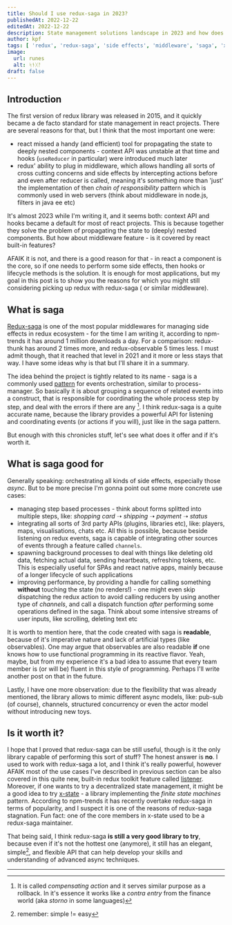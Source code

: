 ```yaml
---
title: Should I use redux-saga in 2023?
publishedAt: 2022-12-22
editedAt: 2022-12-22
description: State management solutions landscape in 2023 and how does it affect adoption of redux and redux-saga in particular
author: kpf
tags: [ 'redux', 'redux-saga', 'side effects', 'middleware', 'saga', 'x-state' ]
image:
  url: runes
  alt: ᛋᚬᚷᚨ
draft: false
---
```


## Introduction

The first version of redux library was released in 2015, and it quickly became a de facto standard for state management in react projects. There are several
reasons for that, but I think that the most important one were:

- react missed a handy (and efficient) tool for propagating the state to deeply nested components - context API was unstable at that time and
  hooks (`useReducer` in particular) were introduced much later
- redux' ability to plug in middleware, which allows handling all sorts of cross cutting concerns and side effects by intercepting actions before and even after
  reducer is called, meaning it's something more than 'just' the implementation of then _chain of responsibility_ pattern which is commonly used in web
  servers (think about middleware in node.js, filters in java ee etc)

It's almost 2023 while I'm writing it, and it seems both: context API and hooks became a default for most of react projects. This is because together they solve
the problem of propagating the state to (deeply) nested components. But how about middleware feature - is it covered by react built-in features?

AFAIK it is not, and there is a good reason for that - in react a component is the core, so if one needs to perform some side effects, then hooks or lifecycle
methods is the solution.
It is enough for most applications, but my goal in this post is to show you the reasons for which you might still considering picking up redux with redux-saga (
or similar middleware).

## What is saga

[Redux-saga](https://redux-saga.js.org/) is one of the most popular middlewares for managing side effects in redux ecosystem - for the time I am writing it,
according to npm-trends it has around 1 million downloads a day. For a comparison: redux-thunk has around 2 times more, and redux-observable 5 times less. I
must admit though, that it reached that level in 2021 and it more or less stays that way. I have some ideas why is that but I'll share it in a summary.

The idea behind the project is tightly related to its name - saga is a commonly used [pattern](https://www.cs.cornell.edu/andru/cs711/2002fa/reading/sagas.pdf)
for events orchestration, similar to process-manager. So basically it is about grouping a sequence of related events into a construct, that is responsible for
coordinating the whole process step by step, and deal with the errors if there are any [^1].
I think redux-saga is a quite accurate name, because the library provides a powerful API for listening and coordinating events (or actions if you will), just
like in the saga pattern.

But enough with this chronicles stuff, let's see what does it offer and if it's worth it.

## What is saga good for

Generally speaking: orchestrating all kinds of side effects, especially those _async_. But to be more precise I'm gonna point out some more concrete use cases:

- managing step based processes - think about forms splitted into multiple steps, like: _shopping card_ ➝ _shipping_ ➝ _payment_ ➝ _status_
- integrating all sorts of 3rd party APIs (plugins, libraries etc), like: players, maps, visualisations, chats etc. All this is possible, because beside
  listening on redux events, saga is capable of integrating other sources of events through a feature called `channels`.
- spawning background processes to deal with things like deleting old data, fetching actual data, sending heartbeats, refreshing tokens, etc. This is especially
  useful for SPAs and react native apps, mainly because of a longer lifecycle of such applications
- improving performance, by providing a handle for calling something **without** touching the state (no renders!) - one might even skip dispatching the redux
  action to avoid calling reducers by using another type of _channels_, and call a dispatch function _after_ performing some operations defined in the saga.
  Think about some intensive streams of user inputs, like scrolling, deleting text etc

It is worth to mention here, that the code created with saga is **readable**, because of it's imperative nature and lack of artificial types (like observables).
One may argue that observables are also readable **if** one knows how to use functional programming in its reactive flavor. Yeah, maybe, but from my experience
it's a bad idea to assume that every team member is (or will be) fluent in this style of programming. Perhaps I'll write another post on that in the future.

Lastly, I have one more observation: due to the flexibility that was already mentioned, the library allows to mimic different async models, like: pub-sub (of
course), channels, structured concurrency or even the actor model without introducing new toys.

## Is it worth it?

I hope that I proved that redux-saga can be still useful, though is it the only library capable of performing this sort of stuff? The honest answer is **no**. I
used to work with redux-saga a lot, and I think it's really powerful, however AFAIK most of the use cases I've described in previous section can be also covered
in this quite new, built-in redux toolkit feature called [listener](https://redux-toolkit.js.org/api/createListenerMiddleware). Moreover, if one wants to try a
decentralized state management, it might be a good idea to try [x-state](https://xstate.js.org) - a library implementing the _finite state machines_ pattern.
According to npm-trends it has recently overtake redux-saga in terms of popularity, and I suspect it is one of the reasons of redux-saga stagnation. Fun fact:
one of the core members in x-state used to be a redux-saga maintainer.

That being said, I think redux-saga **is still a very good library to try**, because even if it's not the hottest one (anymore), it still has an elegant,
simple[^2], and flexible API that can help develop your skills and understanding of advanced async techniques.

---

[^1]: It is called _compensating action_ and it serves similar purpose as a rollback. In it's essence it works like a _contra entry_ from the finance world (aka
_storno_ in some languages)
[^2]: remember: simple != easy
